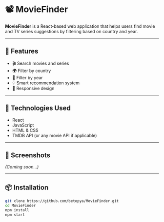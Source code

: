 # 📽️ MovieFinder

**MovieFinder** is a React-based web application that helps users find movie and TV series suggestions by filtering based on country and year.

---

## 🔧 Features

- 🎬 Search movies and series  
- 🌍 Filter by country  
- 📅 Filter by year  
- 💡 Smart recommendation system  
- 📱 Responsive design

---

## 🚀 Technologies Used

- React  
- JavaScript  
- HTML & CSS  
- TMDB API (or any movie API if applicable)

---

## 📸 Screenshots

_(Coming soon...)_

---

## 📦 Installation

```bash
git clone https://github.com/betopya/MovieFinder.git
cd MovieFinder
npm install
npm start

